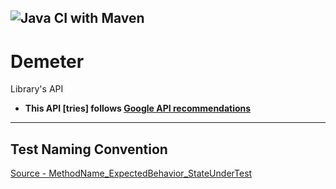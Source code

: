 ![Java CI with Maven](https://github.com/cristianmarint/Demeter-API/workflows/Java%20CI%20with%20Maven/badge.svg?branch=master)
---
# Demeter
Library's API

* **This API [tries] follows [Google API recommendations](https://cloud.google.com/apis/design/resources)**


---

## Test Naming Convention

[Source - MethodName_ExpectedBehavior_StateUnderTest](https://dzone.com/articles/7-popular-unit-test-naming)